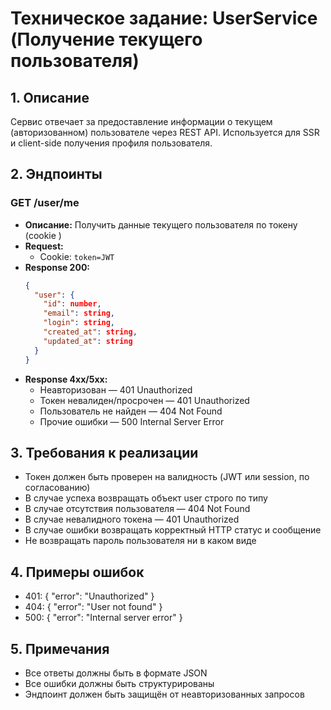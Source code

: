 # Техническое задание: UserService (Получение текущего пользователя)

## 1. Описание
Сервис отвечает за предоставление информации о текущем (авторизованном) пользователе через REST API. Используется для SSR и client-side получения профиля пользователя.

## 2. Эндпоинты

### GET /user/me
- **Описание:** Получить данные текущего пользователя по токену (cookie )
- **Request:**
  - Cookie: `token=JWT`
- **Response 200:**
  ```json
  {
    "user": {
      "id": number,
      "email": string,
      "login": string,
      "created_at": string,
      "updated_at": string
    }
  }
  ```
- **Response 4xx/5xx:**
  - Неавторизован — 401 Unauthorized
  - Токен невалиден/просрочен — 401 Unauthorized
  - Пользователь не найден — 404 Not Found
  - Прочие ошибки — 500 Internal Server Error

## 3. Требования к реализации
- Токен должен быть проверен на валидность (JWT или session, по согласованию)
- В случае успеха возвращать объект user строго по типу
- В случае отсутствия пользователя — 404 Not Found
- В случае невалидного токена — 401 Unauthorized
- В случае ошибки возвращать корректный HTTP статус и сообщение
- Не возвращать пароль пользователя ни в каком виде

## 4. Примеры ошибок
- 401: { "error": "Unauthorized" }
- 404: { "error": "User not found" }
- 500: { "error": "Internal server error" }

## 5. Примечания
- Все ответы должны быть в формате JSON
- Все ошибки должны быть структурированы
- Эндпоинт должен быть защищён от неавторизованных запросов 